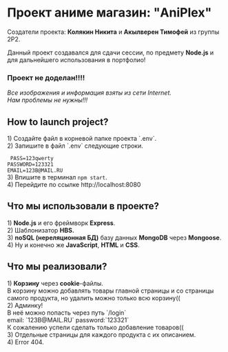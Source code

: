 <h1>Проект аниме магазин: "AniPlex"</h1>

Создатели проекта: <b>Колякин Никита</b> и <b>Акылверен Тимофей</b> из группы 2Р2.

Данный проект создавался для сдачи сессии, по предмету <b>Node.js</b> и для дальнейшего использования в портфолио!

### **Проект не доделан!!!!**

_Все изображения и информация взяты из сети Internet.<br>Нам проблемы не нужны!!!_

<h2>How to launch project?</h2>
1) Создайте файл в корневой папке проекта `.env`. <br>
2) Запишите в файл `.env` следующие строки.<br>

  ` PASS=123qwerty`<br>
  `PASSWORD=123321`<br>
  `EMAIL=123B@MAIL.RU`<br>
3) Впишите в терминал `npm start`.<br>
4) Перейдите по ссылке http://localhost:8080

<h2>Что мы использовали в проекте?</h2>
1) <b>Node.js</b> и его фреймворк <b>Express</b>.<br>
2) Шаблонизатор <b>HBS.</b><br>
3) <b>noSQL (нереляционная БД)</b> базу данных <b>MongoDB</b> через <b>Mongoose</b>.<br>
4) Ну и конечно же <b>JavaScript</b>, <b>HTML</b> и <b>CSS</b>.

<h2>Что мы реализовали?</h2>
1) <b>Корзину</b> через <b>cookie</b>-файлы.<br>
В корзину можно добавлять товары главной страницы и со страницы самого продукта, но удалить можно только всю корзину((<br>
2) Админку!<br> В неё можно попасть через путь `/login`<br>
email: `123B@MAIL.RU` password:`123321`<br>
К сожалению успели сделать только добавление товаров((<br>
3) Отдельные страницы для каждого продукта с их описанием. <br>
4)  Error 404.
